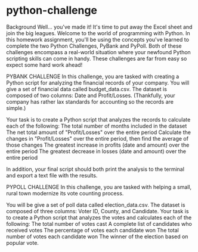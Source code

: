 # python-challenge
Background
Well... you've made it!
It's time to put away the Excel sheet and join the big leagues. Welcome to the world of programming with Python. In this homework assignment, you'll be using the concepts you've learned to complete the two Python Challenges, PyBank and PyPoll.
Both of these challenges encompass a real-world situation where your newfound Python scripting skills can come in handy. These challenges are far from easy so expect some hard work ahead!

PYBANK CHALLENGE
In this challenge, you are tasked with creating a Python script for analyzing the financial records of your company. You will give a set of financial data called budget_data.csv. The dataset is composed of two columns: Date and Profit/Losses. (Thankfully, your company has rather lax standards for accounting so the records are simple.)


Your task is to create a Python script that analyzes the records to calculate each of the following:
The total number of months included in the dataset
The net total amount of "Profit/Losses" over the entire period
Calculate the changes in "Profit/Losses" over the entire period, then find the average of those changes
The greatest increase in profits (date and amount) over the entire period
The greatest decrease in losses (date and amount) over the entire period

In addition, your final script should both print the analysis to the terminal and export a text file with the results.

PYPOLL CHALLENGE
In this challenge, you are tasked with helping a small, rural town modernize its vote counting process.

You will be give a set of poll data called election_data.csv. The dataset is composed of three columns: Voter ID, County, and Candidate. Your task is to create a Python script that analyzes the votes and calculates each of the following:
The total number of votes cast
A complete list of candidates who received votes
The percentage of votes each candidate won
The total number of votes each candidate won
The winner of the election based on popular vote.


